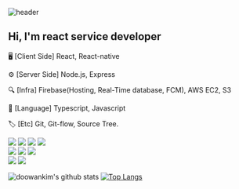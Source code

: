 ![header](https://capsule-render.vercel.app/api?type=wave&color=c780e5&height=240&section=header&text=Kevin%20Kim&fontSize=60&fontColor=ffffff&fontAlignY=40&animation=twinkling)

## Hi, I'm react service developer

🖥 [Client Side] React, React-native

⚙️ [Server Side] Node.js, Express

🔍 [Infra] Firebase(Hosting, Real-Time database, FCM), AWS EC2, S3

📗 [Language] Typescript, Javascript

🏷 [Etc] Git, Git-flow, Source Tree. 

<div>
  <img src="https://img.shields.io/badge/HTML5-E34F26?style=flat&logo=HTML5&logoColor=white"/>
  <img src="https://img.shields.io/badge/CSS3-1572B6?style=flat&logo=CSS3&logoColor=white"/>
<img src="https://img.shields.io/badge/Javascript-F7DF1E?style=flat&logo=Javascript&logoColor=white"/>
  <img src="https://img.shields.io/badge/Typescript-262627?style=flat&logo=Typescript&logoColor=white"/>
  <br />
  <img src="https://img.shields.io/badge/React-61DAFB?style=flat&logo=React&logoColor=white"/>
    <img src="https://img.shields.io/badge/Redux-764ABC?style=flat&logo=Redux&logoColor=white"/>
    <img src="https://img.shields.io/badge/React Query-FF4154?style=flat&logo=React Query&logoColor=white"/>
  <br />
      <img src="https://img.shields.io/badge/AWS-232F3E?style=flat&logo=Amazon AWS&logoColor=white"/>
        <img src="https://img.shields.io/badge/Firebase-FFCA28?style=flat&logo=Firebase&logoColor=white"/>
</div>

![doowankim's github stats](https://github-readme-stats.vercel.app/api?username=doowankim&count_private=true&show_icons=true&theme=synthwave&hide_border=true)
[![Top Langs](https://github-readme-stats.vercel.app/api/top-langs/?username=doowankim&layout=compact)](https://github.com/anuraghazra/github-readme-stats)
